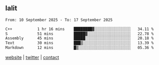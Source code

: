 ## lalit

<!--START_SECTION:waka-->

```txt
From: 10 September 2025 - To: 17 September 2025

C++           1 hr 16 mins    ████████▓░░░░░░░░░░░░░░░░   34.11 %
S             51 mins         █████▓░░░░░░░░░░░░░░░░░░░   22.78 %
Assembly      45 mins         █████░░░░░░░░░░░░░░░░░░░░   20.18 %
Text          30 mins         ███▒░░░░░░░░░░░░░░░░░░░░░   13.39 %
Markdown      12 mins         █▒░░░░░░░░░░░░░░░░░░░░░░░   05.36 %
```

<!--END_SECTION:waka-->

[website](https://lalit.sh) | [twitter](https://x.com/@lalitcodes) | [contact](https://lalit.sh/contact)
